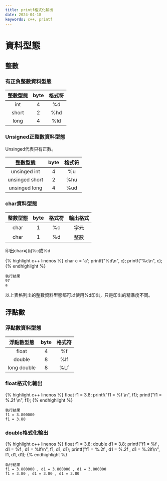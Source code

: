 ```yaml
---
title: printf格式化輸出
date: 2024-04-18
keywords: c++, printf
---
```


# 資料型態 

## 整數
### 有正負整數資料型態

|整數型態|byte|格式符|
|:---:|:---:|:---:|
|int  |4    |%d   |
|short|2    |%hd  |
|long |4    |%ld  |


### Unsigned正整數資料型態
Unsinged代表只有正數。

|整數型態       |byte |格式符|
|:---:         |:---:|:---:|
|unsinged int  |4    |%u   |
|unsinged short|2    |%hu  |
|unsinged long |4    |%ud  |

### char資料型態

|整數型態|byte|格式符|輸出格式|
|:---:|:---:|:---:|:---:|
|char |1    |%c   |字元  |
|char |1    |%d   |整數  |

印出char可用%c或%d

{% highlight c++ linenos %}
char c = 'a';
printf("%d\n", c);
printf("%c\n", c);
{% endhighlight %}

```
執行結果
97
a
```

以上表格列出的整數資料型態都可以使用%d印出，只是印出的精準度不同。

## 浮點數

### 浮點數資料型態

|浮點數型態|byte|格式符|
|:---:|:---:|:---:|
|float|4|%f|
|double|8|%lf|
|long double|8|%Lf|

### float格式化輸出

{% highlight c++ linenos %}
float f1 = 3.8;
printf("f1 = %f \n", f1);
printf("f1 = %.2f \n", f1);
{% endhighlight %}

```
執行結果
f1 = 3.800000
f1 = 3.80
```

### double格式化輸出

{% highlight c++ linenos %}
float f1 = 3.8;
double d1 = 3.8;
printf("f1 = %f , d1 = %f , d1 = %lf\n", f1, d1, d1);
printf("f1 = %.2f , d1 = %.2f , d1 = %.2lf\n", f1, d1, d1);
{% endhighlight %}

```
執行結果
f1 = 3.800000 , d1 = 3.800000 , d1 = 3.800000
f1 = 3.80 , d1 = 3.80 , d1 = 3.80
```
